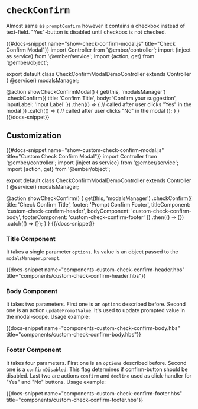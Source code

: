 # `checkConfirm`

Almost same as `promptConfirm` however it contains a checkbox instead of text-field. "Yes"-button is disabled until checkbox is not checked.

{{#docs-snippet name="show-check-confirm-modal.js" title="Check Confirm Modal"}}
import Controller from '@ember/controller';
import {inject as service} from '@ember/service';
import {action, get} from '@ember/object';

export default class CheckConfirmModalDemoController extends Controller {
  @service()
  modalsManager;

  @action
  showCheckConfirmModal() {
    get(this, 'modalsManager')
      .checkConfirm({
        title: 'Confirm Title',
        body: 'Confirm your suggestion',
        inputLabel: 'Input Label'
      })
      .then(() => {
        // called after user clicks "Yes" in the modal
      })
      .catch(() => {
        // called after user clicks "No" in the modal
      });
  }
}
{{/docs-snippet}}

## Customization

{{#docs-snippet name="show-custom-check-confirm-modal.js" title="Custom Check Confirm Modal"}}
import Controller from '@ember/controller';
import {inject as service} from '@ember/service';
import {action, get} from '@ember/object';

export default class CheckConfirmModalDemoController extends Controller {
  @service()
  modalsManager;

  @action
  showCheckConfirm() {
    get(this, 'modalsManager')
      .checkConfirm({
        title: 'Check Confirm Title',
        footer: 'Prompt Confirm Footer',
        titleComponent: 'custom-check-confirm-header',
        bodyComponent: 'custom-check-confirm-body',
        footerComponent: 'custom-check-confirm-footer'
      })
      .then(() => {})
      .catch(() => {});
  }
}
{{/docs-snippet}}

### Title Component

It takes a single parameter `options`. Its value is an object passed to the `modalsManager.prompt`.

{{docs-snippet name="components-custom-check-confirm-header.hbs" title="components/custom-check-confirm-header.hbs"}}

### Body Component

It takes two parameters. First one is an `options` described before. Second one is an action `updatePromptValue`. It's used to update prompted value in the modal-scope. Usage example:

{{docs-snippet name="components-custom-check-confirm-body.hbs" title="components/custom-check-confirm-body.hbs"}}

### Footer Component

It takes four parameters. First one is an `options` described before. Second one is a `confirmDisabled`. This flag determines if confirm-button should be disabled. Last two are actions `confirm` and `decline` used as click-handler for "Yes" and "No" buttons. Usage example:

{{docs-snippet name="components-custom-check-confirm-footer.hbs" title="components/custom-check-confirm-footer.hbs"}}
